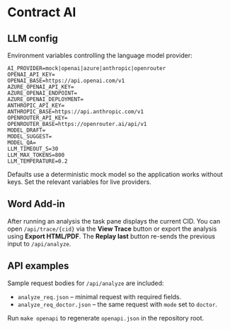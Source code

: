 # Contract AI

## LLM config

Environment variables controlling the language model provider:

```
AI_PROVIDER=mock|openai|azure|anthropic|openrouter
OPENAI_API_KEY=
OPENAI_BASE=https://api.openai.com/v1
AZURE_OPENAI_API_KEY=
AZURE_OPENAI_ENDPOINT=
AZURE_OPENAI_DEPLOYMENT=
ANTHROPIC_API_KEY=
ANTHROPIC_BASE=https://api.anthropic.com/v1
OPENROUTER_API_KEY=
OPENROUTER_BASE=https://openrouter.ai/api/v1
MODEL_DRAFT=
MODEL_SUGGEST=
MODEL_QA=
LLM_TIMEOUT_S=30
LLM_MAX_TOKENS=800
LLM_TEMPERATURE=0.2
```

Defaults use a deterministic mock model so the application works without keys. Set the relevant variables for live providers.

## Word Add-in

After running an analysis the task pane displays the current CID. You can open
`/api/trace/{cid}` via the **View Trace** button or export the analysis using
**Export HTML/PDF**. The **Replay last** button re-sends the previous input to
`/api/analyze`.

## API examples

Sample request bodies for `/api/analyze` are included:

- `analyze_req.json` – minimal request with required fields.
- `analyze_req_doctor.json` – the same request with `mode` set to `doctor`.

Run `make openapi` to regenerate `openapi.json` in the repository root.
